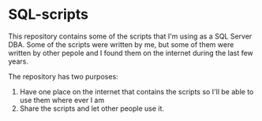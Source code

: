 # SQL-scripts
This repository contains some of the scripts that I'm using as a SQL Server DBA.  Some of the scripts were written by me, but some of them were written by other pepole and I found them on the internet during the last few years.  

The repository has two purposes:
1) Have one place on the internet that contains the scripts so I'll be able to use them where ever I am
2) Share the scripts and let other people use it.

